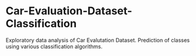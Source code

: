 # Car-Evaluation-Dataset-Classification
Exploratory data analysis of Car Evalutation Dataset. Prediction of classes using various classification algorithms.
